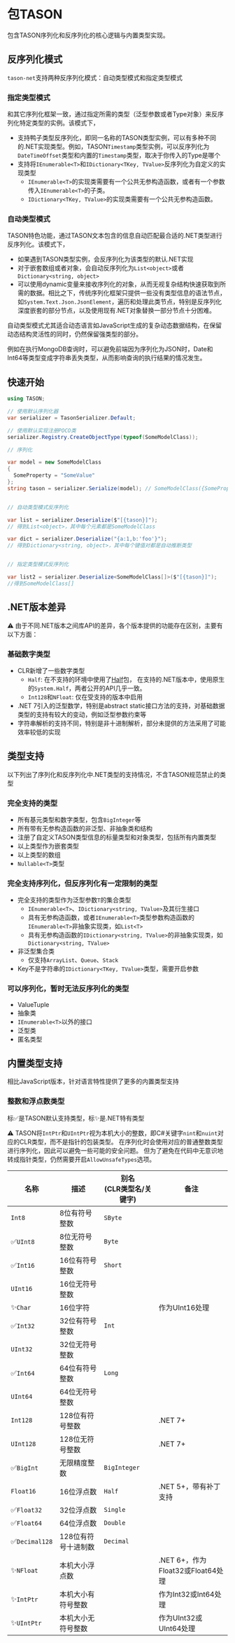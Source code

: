 # 包TASON

包含TASON序列化和反序列化的核心逻辑与内置类型实现。


## 反序列化模式

`tason-net`支持两种反序列化模式：自动类型模式和指定类型模式

### 指定类型模式

和其它序列化框架一致，通过指定所需的类型（泛型参数或者Type对象）来反序列化特定类型的实例。该模式下，

* 支持鸭子类型反序列化，即同一名称的TASON类型实例，可以有多种不同的.NET实现类型。例如，TASON`Timestamp`类型实例，可以反序列化为`DateTimeOffset`类型和内置的`Timestamp`类型，取决于你传入的Type是哪个
* 支持将`IEnumerable<T>`和`IDictionary<TKey, TValue>`反序列化为自定义的实现类型
  * `IEnumerable<T>`的实现类需要有一个公共无参构造函数，或者有一个参数传入`IEnumerable<T>`的子类。
  * `IDictionary<TKey, TValue>`的实现类需要有一个公共无参构造函数。


### 自动类型模式

TASON特色功能，通过TASON文本包含的信息自动匹配最合适的.NET类型进行反序列化。该模式下，

* 如果遇到TASON类型实例，会反序列化为该类型的默认.NET实现
* 对于嵌套数组或者对象，会自动反序列化为`List<object>`或者`Dictionary<string, object>`
* 可以使用dynamic变量来接收序列化的对象，从而无视复杂结构快速获取到所需的数据。相比之下，传统序列化框架只提供一些没有类型信息的语法节点，如`System.Text.Json.JsonElement`，遍历和处理此类节点，特别是反序列化深度嵌套的部分节点，以及使用现有.NET对象替换一部分节点十分困难。

自动类型模式尤其适合动态语言如JavaScript生成的复杂动态数据结构，在保留动态结构灵活性的同时，仍然保留强类型的部分。

例如在执行MongoDB查询时，可以避免前端因为序列化为JSON时，Date和Int64等类型变成字符串丢失类型，从而影响查询的执行结果的情况发生。


## 快速开始

```csharp
using TASON;

// 使用默认序列化器
var serializer = TasonSerializer.Default;

// 使用默认实现注册POCO类
serializer.Registry.CreateObjectType(typeof(SomeModelClass));

// 序列化

var model = new SomeModelClass 
{
  SomeProperty = "SomeValue"
};
string tason = serializer.Serialize(model); // SomeModelClass({SomeProperty:"SomeValue"})


// 自动类型模式反序列化

var list = serializer.Deserialize($"[{tason}]"); 
// 得到List<object>，其中每个元素都是SomeModelClass

var dict = serializer.Deserialize("{a:1,b:'foo'}"); 
// 得到Dictionary<string, object>，其中每个键值对都是自动推断类型


// 指定类型模式反序列化

var list2 = serializer.Deserialize<SomeModelClass[]>($"[{tason}]"); 
//得到SomeModelClass[]

```


## .NET版本差异

⚠️ 由于不同.NET版本之间库API的差异，各个版本提供的功能存在区别，主要有以下方面：

### 基础数字类型

* CLR新增了一些数字类型
  * `Half`: 在不支持的环境中使用了[Half](https://github.com/qingfengxia/System.Half)包，
在支持的.NET版本中，使用原生的`System.Half`，两者公开的API几乎一致。
  * `Int128`和`NFloat`: 仅在受支持的版本中启用
* .NET 7引入的泛型数学，特别是abstract static接口方法的支持，对基础数据类型的支持有较大的变动，例如泛型参数约束等
* 字符串解析的支持不同，特别是非十进制解析，部分未提供的方法采用了可能效率较低的实现


## 类型支持

以下列出了序列化和反序列化中.NET类型的支持情况，不含TASON规范禁止的类型
### 完全支持的类型

* 所有基元类型和数字类型，包含`BigInteger`等
* 所有带有无参构造函数的非泛型、非抽象类和结构
* 注册了自定义TASON类型信息的标量类型和对象类型，包括所有内置类型
* 以上类型作为嵌套类型
* 以上类型的数组
* `Nullable<T>`类型

### 完全支持序列化，但反序列化有一定限制的类型

* 完全支持的类型作为泛型参数`T`的集合类型
  * `IEnumerable<T>`、`IDictionary<string, TValue>`及其衍生接口
  * 具有无参构造函数，或者`IEnumerable<T>`类型参数构造函数的`IEnumerable<T>`非抽象实现类，如`List<T>`
  * 具有无参构造函数的`IDictionary<string, TValue>`的非抽象实现类，如`Dictionary<string, TValue>`
* 非泛型集合类
  * 仅支持`ArrayList`、`Queue`、`Stack`
* Key不是字符串的`IDictionary<TKey, TValue>`类型，需要开启参数

### 可以序列化，暂时无法反序列化的类型

* ValueTuple
* 抽象类
* `IEnumerable<T>`以外的接口
* 泛型类
* 匿名类型


## 内置类型支持

相比JavaScript版本，针对语言特性提供了更多的内置类型支持

### 整数和浮点数类型

标✅是TASON默认支持类型，标✨是.NET特有类型

⚠️ TASON将`IntPtr`和`UIntPtr`视为本机大小的整数，即C#关键字`nint`和`nuint`对应的CLR类型，而不是指针的包装类型。
在序列化时会使用对应的普通整数类型进行序列化，因此可以避免一些可能的安全问题。
但为了避免在代码中无意识地转成指针类型，仍然需要开启`AllowUnsafeTypes`选项。

|名称|描述|别名<br />(CLR类型名/关键字)|备注|
|-|-|-|-|
|`Int8`|8位有符号整数|`SByte`||
|✅`UInt8`|8位无符号整数|`Byte`||
|✅`Int16`|16位有符号整数|`Short`||
|`UInt16`|16位无符号整数|||
|✨`Char`|16位字符||作为UInt16处理|
|✅`Int32`|32位有符号整数|`Int`||
|`UInt32`|32位无符号整数|||
|✅`Int64`|64位有符号整数|`Long`|
|`UInt64`|64位无符号整数|||
|`Int128`|128位有符号整数||.NET 7+|
|`UInt128`|128位无符号整数||.NET 7+|
|✅`BigInt`|无限精度整数|`BigInteger`||
|`Float16`|16位浮点数|`Half`|.NET 5+，带有补丁支持|
|✅`Float32`|32位浮点数|`Single`||
|✅`Float64`|64位浮点数|`Double`||
|✅`Decimal128`|128位有符号十进制数|`Decimal`||
|✨`NFloat`|本机大小浮点数||.NET 6+，作为Float32或Float64处理|
|✨`IntPtr`|本机大小有符号整数||作为Int32或Int64处理|
|✨`UIntPtr`|本机大小无符号整数||作为UInt32或UInt64处理|

